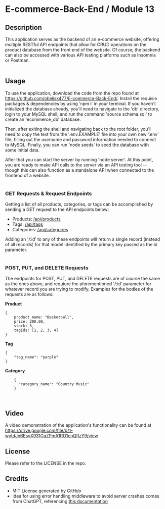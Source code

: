 # E-commerce-Back-End / Module 13


## Description

This application serves as the backend of an e-commerce website, offering multiple RESTful API endpoints that allow for CRUD operations on the product database from the front end of the website. Of course, the backend can also be accessed with various API testing platforms such as Insomnia or Postman.
<br>
<br>

## Usage

To use the application, download the code from the repo found at https://github.com/obelisk477/E-commerce-Back-End/. Install the requisie packages & dependencies by using 'npm i' in your terminal. If you haven't initialized the database already, you'll need to navigate to the 'db' directory, login to your MySQL shell, and run the command 'source schema.sql' to create an 'ecommerce_db' database. 

Then, after exiting the shell and navigating back to the root folder, you'll need to copy the text from the '.env.EXAMPLE' file into your own new '.env' file, filling out the username and password information needed to connect to MySQL. Finally, you can run 'node seeds' to seed the database with some initial data.

After that you can start the server by running 'node server'. At this point, you are ready to make API calls to the server via an API testing tool -- though this can also function as a standalone API when connected to the frontend of a website.
<br>
<br>
### GET Requests & Request Endpoints

Getting a list of all products, categories, or tags can be accomplished by sending a GET request to the API endpoints below:

- Products: [/api/products](/api/products)
- Tags:      [/api/tags](/api/tags)
- Categories:    [/api/categories](/api/categories)

Adding an '/:id' to any of these endpoints will return a single record (instead of all records) for that model identified by the primary key passed as the id parameter.
<br>
<br>
### POST, PUT, and DELETE Requests

The endpoints for POST, PUT, and DELETE requests are of course the same as the ones above, and requiure the aforementioned '/:id' parameter for whatever record you are trying to modify. Examples for the bodies of the requests are as follows:

**Product**
```
{
    product_name: "Basketball",
    price: 200.00,
    stock: 3,
    tagIds: [1, 2, 3, 4] 
}
```
**Tag**
```
{
	"tag_name": "purple"
}
```
**Category**
```
    {
      "category_name": "Country Music"
    }
```
<br>

## Video

A video demonstration of the application's functionality can be found at https://drive.google.com/file/d/1-wytdJn6EsvX931GqZPmA1RO1cnQRzY9/view


## License

Please refer to the LICENSE in the repo.


## Credits

* MIT License generated by GitHub
* Idea for using error handling middleware to avoid server crashes comes from ChatGPT, referencing [this documentation](https://expressjs.com/en/guide/error-handling.html)
